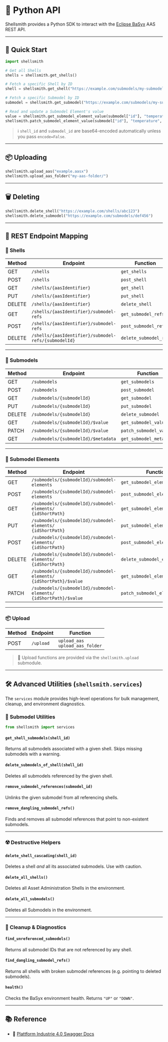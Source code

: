 # 🐍 Python API

Shellsmith provides a Python SDK to interact with the [Eclipse BaSyx](https://www.eclipse.org/basyx/) AAS REST API.

---

## 🚀 Quick Start

```python
import shellsmith

# Get all Shells
shells = shellsmith.get_shells()

# Fetch a specific Shell by ID
shell = shellsmith.get_shell("https://example.com/submodels/my-submodel")

# Fetch a specific Submodel by ID
submodel = shellsmith.get_submodel("https://example.com/submodels/my-submodel")

# Read and update a Submodel Element's value
value = shellsmith.get_submodel_element_value(submodel["id"], "temperature")
shellsmith.patch_submodel_element_value(submodel["id"], "temperature", "42.0")
```

> ℹ️ `shell_id` and `submodel_id` are base64-encoded automatically unless you pass `encode=False`.

---

## 📦 Uploading

```python
shellsmith.upload_aas("example.aasx")
shellsmith.upload_aas_folder("my-aas-folder/")
```

---

## 🗑️ Deleting

```python
shellsmith.delete_shell("https://example.com/shells/abc123")
shellsmith.delete_submodel("https://example.com/submodels/def456")
```

---

## 🔗 REST Endpoint Mapping

### 🔹 Shells

| Method | Endpoint                                                   | Function               |
|--------|------------------------------------------------------------|------------------------|
| GET    | `/shells`                                                  | `get_shells`         |
| POST   | `/shells`                                                  | `post_shell`         |
| GET    | `/shells/{aasIdentifier}`                                  | `get_shell`          |
| PUT    | `/shells/{aasIdentifier}`                                  | `put_shell`          |
| DELETE | `/shells/{aasIdentifier}`                                  | `delete_shell`       |
| GET    | `/shells/{aasIdentifier}/submodel-refs`                    | `get_submodel_refs`  |
| POST   | `/shells/{aasIdentifier}/submodel-refs`                    | `post_submodel_ref`  |
| DELETE | `/shells/{aasIdentifier}/submodel-refs/{submodelId}`       | `delete_submodel_ref`|

---

### 🔸 Submodels

| Method | Endpoint                                      | Function                 |
|--------|-----------------------------------------------|--------------------------|
| GET    | `/submodels`                                  | `get_submodels`        |
| POST   | `/submodels`                                  | `post_submodel`        |
| GET    | `/submodels/{submodelId}`                     | `get_submodel`         |
| PUT    | `/submodels/{submodelId}`                     | `put_submodel`         |
| DELETE | `/submodels/{submodelId}`                     | `delete_submodel`      |
| GET    | `/submodels/{submodelId}/$value`              | `get_submodel_value`   |
| PATCH  | `/submodels/{submodelId}/$value`              | `patch_submodel_value` |
| GET    | `/submodels/{submodelId}/$metadata`           | `get_submodel_metadata`|

---

### 🔻 Submodel Elements

| Method | Endpoint                                                               | Function                       |
|--------|------------------------------------------------------------------------|--------------------------------|
| GET    | `/submodels/{submodelId}/submodel-elements`                            | `get_submodel_elements`        |
| POST   | `/submodels/{submodelId}/submodel-elements`                            | `post_submodel_element`        |
| GET    | `/submodels/{submodelId}/submodel-elements/`<br>`{idShortPath}`        | `get_submodel_element`         |
| PUT    | `/submodels/{submodelId}/submodel-elements/`<br>`{idShortPath}`        | `put_submodel_element`         |
| POST   | `/submodels/{submodelId}/submodel-elements/`<br>`{idShortPath}`        | `post_submodel_element`        |
| DELETE | `/submodels/{submodelId}/submodel-elements/`<br>`{idShortPath}`        | `delete_submodel_element`      |
| GET    | `/submodels/{submodelId}/submodel-elements/`<br>`{idShortPath}/$value` | `get_submodel_element_value`   |
| PATCH  | `/submodels/{submodelId}/submodel-elements/`<br>`{idShortPath}/$value` | `patch_submodel_element_value` |

---

### 📦 Upload

| Method | Endpoint  | Function                                |
|--------|-----------|-----------------------------------------|
| POST   | `/upload` | `upload_aas` <br> `upload_aas_folder` |

> 📁 Upload functions are provided via the `shellsmith.upload` submodule.

---

## 🛠️ Advanced Utilities (`shellsmith.services`)

The `services` module provides high-level operations for bulk management, cleanup, and environment diagnostics.

### 🔁 Submodel Utilities

```python
from shellsmith import services
```

#### `get_shell_submodels(shell_id)`
Returns all submodels associated with a given shell. Skips missing submodels with a warning.

#### `delete_submodels_of_shell(shell_id)`
Deletes all submodels referenced by the given shell.

#### `remove_submodel_references(submodel_id)`
Unlinks the given submodel from all referencing shells.

#### `remove_dangling_submodel_refs()`
Finds and removes all submodel references that point to non-existent submodels.

---

### ☢️ Destructive Helpers

#### `delete_shell_cascading(shell_id)`
Deletes a shell *and* all its associated submodels. Use with caution.

#### `delete_all_shells()`
Deletes all Asset Administration Shells in the environment.

#### `delete_all_submodels()`
Deletes all Submodels in the environment.

---

### 🧹 Cleanup & Diagnostics

#### `find_unreferenced_submodels()`
Returns all submodel IDs that are not referenced by any shell.

#### `find_dangling_submodel_refs()`
Returns all shells with broken submodel references (e.g. pointing to deleted submodels).

#### `health()`
Checks the BaSyx environment health. Returns `"UP"` or `"DOWN"`.

---

## 📚 Reference

- 🔗 [Plattform Industrie 4.0 Swagger Docs](https://app.swaggerhub.com/apis/Plattform_i40/Entire-API-Collection)
